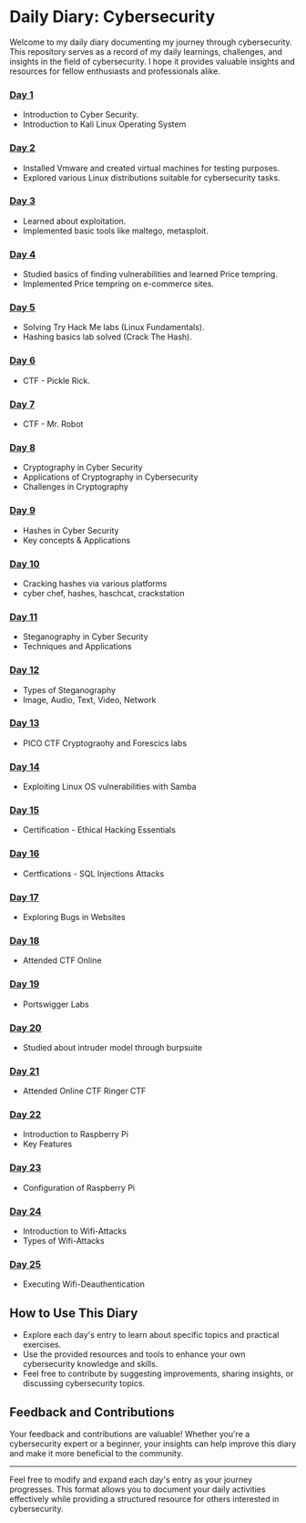 # Daily Diary: Cybersecurity 

Welcome to my daily diary documenting my journey through cybersecurity. This repository serves as a record of my daily learnings, challenges, and insights in the field of cybersecurity. I hope it provides valuable insights and resources for fellow enthusiasts and professionals alike.


### <a href="https://github.com/Anhad04/Daily_Diary/blob/main/Day_1.md">Day 1</a>
- Introduction to Cyber Security.
- Introduction to Kali Linux Operating System

### <a href="https://github.com/Anhad04/Daily_Diary/blob/main/Day%202.pdf">Day 2</a>
- Installed Vmware and created virtual machines for testing purposes.
- Explored various Linux distributions suitable for cybersecurity tasks.

### <a href="">Day 3</a>
- Learned about exploitation.
- Implemented basic tools like maltego, metasploit.

### <a href="">Day 4</a>
- Studied basics of finding vulnerabilities and learned Price tempring.
- Implemented Price tempring on e-commerce sites.

###  <a href="">Day 5</a>
- Solving Try Hack Me labs (Linux Fundamentals).
- Hashing basics lab solved (Crack The Hash).

###  <a href="">Day 6</a>
- CTF - Pickle Rick.

###  <a href="">Day 7</a>
- CTF - Mr. Robot

###  <a href="">Day 8</a>
- Cryptography in Cyber Security
- Applications of Cryptography in Cybersecurity
- Challenges in Cryptography

###  <a href="">Day 9</a>
- Hashes in Cyber Security
- Key concepts & Applications

###  <a href="">Day 10</a>
- Cracking hashes via various platforms
- cyber chef, hashes, haschcat, crackstation 

### <a href="">Day 11</a>
- Steganography in Cyber Security
- Techniques and Applications

###  <a href="">Day 12</a>
- Types of Steganography
- Image, Audio, Text, Video, Network

###  <a href="">Day 13</a>
- PICO CTF Cryptograohy and Forescics labs

###  <a href="">Day 14</a>
-  Exploiting Linux OS vulnerabilities with Samba

###  <a href="">Day 15</a>
- Certification - Ethical Hacking Essentials

### <a href="">Day 16</a>
- Certfications - SQL Injections Attacks

### <a href="">Day 17</a>
- Exploring Bugs in Websites
 
###  <a href="">Day 18</a>
- Attended CTF Online 

###  <a href="">Day 19</a>
- Portswigger Labs

### <a href="">Day 20</a>
- Studied about intruder model through burpsuite

###  <a href="">Day 21</a>
- Attended Online CTF Ringer CTF 

###  <a href="">Day 22</a>
- Introduction to Raspberry Pi
- Key Features

### <a href="">Day 23</a>
- Configuration of Raspberry Pi
  
### <a href="">Day 24</a>
- Introduction to Wifi-Attacks
- Types of Wifi-Attacks

### <a href="">Day 25</a>
- Executing Wifi-Deauthentication 

## How to Use This Diary
- Explore each day's entry to learn about specific topics and practical exercises.
- Use the provided resources and tools to enhance your own cybersecurity knowledge and skills.
- Feel free to contribute by suggesting improvements, sharing insights, or discussing cybersecurity topics.

## Feedback and Contributions
Your feedback and contributions are valuable! Whether you're a cybersecurity expert or a beginner, your insights can help improve this diary and make it more beneficial to the community.

---

Feel free to modify and expand each day's entry as your journey progresses. This format allows you to document your daily activities effectively while providing a structured resource for others interested in cybersecurity.
